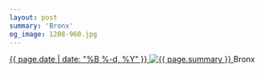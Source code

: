 ```yaml
---
layout: post
summary: 'Bronx'
og_image: 1208-960.jpg
---
```


<p>
 <time>
  <a href="/1208">
   {{ page.date | date: "%B %-d, %Y" }}
  </a>
 </time>
 <a href="/1208">
  <img alt="{{ page.summary }}" sizes="(min-width: 700px) 50vw, calc(100vw - 2rem)" src="{{ site.assets_url }}/1208-480.jpg" srcset="{{ site.assets_url }}/1208-240.jpg 240w, {{ site.assets_url }}/1208-480.jpg 480w, {{ site.assets_url }}/1208-720.jpg 720w, {{ site.assets_url }}/1208-960.jpg 960w"/>
 </a>
 <span>
  Bronx
 </span>
</p>
